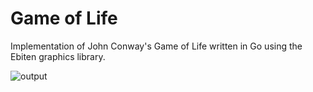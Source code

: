 # Game of Life

Implementation of John Conway's Game of Life written in Go using the Ebiten graphics library.

![output](/res/output.gif)